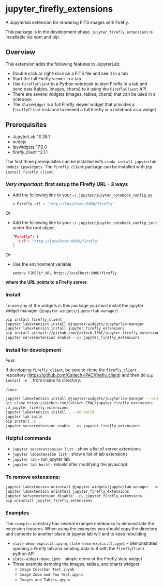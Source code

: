 # jupyter_firefly_extensions

A Jupyterlab extension for rendering FITS images with Firefly.

This package is in the development phase. `jupyter_firefly_extensions` is installable via npm and
pip.


## Overview

This extension adds the following features to JupyterLab:

  - Double click or right-click on a FITS file and see it in a tab
  - Start the full Firefly viewer in a tab.
  - Use `FireflyClient` in a Python notebook to start Firefly in a tab and send data
  (tables, images, charts) to it using the `FireflyClient` API
  - There are several widgets (images, tables, charts) that can be used in a notebook
  - The `SlateWidget` is a full Firefly viewer widget that provides a `FireflyClient` instance to embed a full Firefly in a notebook as a widget



## Prerequisites

* JupyterLab ^0.35.1
* nodejs
* ipywidgets ^7.0.0
* firefly_client ^2.1.1

The first three prerequisites can be installed with `conda install jupyterlab nodejs ipywidgets`.
The `firefly_client` package can be installed with `pip install firefly_client`.

### _Very Important_: first setup the Firefly URL - 3 ways

 * Add the following line to your `~/.jupyter/jupyter_notebook_config.py`

   ```python
   c.Firefly.url = 'http://localhost:8080/firefly'
   ```

_Or_

 * Add the following line to your `~/.jupyter/jupyter_notebook_config.json` under the root object.

   ```json
   "Firefly": {
     "url": "http://localhost:8080/firefly"
   }
   ```

_Or_

 * Use the environment variable

   ```
   setenv FIREFLY_URL http://localhost:8080/firefly
   ```

**where the URL points to a Firefly server.**



### Install

To use any of the widgets in this package you must install the jupyter widget manager (`@jupyter-widgets/jupyterlab-manager`)

```bash
pip install firefly_client
jupyter labextension install @jupyter-widgets/jupyterlab-manager
jupyter labextension install jupyter_firefly_extensions
pip install git+git://github.com/Caltech-IPAC/jupyter_firefly_extensions
jupyter serverextension enable --py jupyter_firefly_extensions
```

### Install for development

_First:_

If developing `firefly_client`, be sure to clone the `firefly_client` repository
(https://github.com/Caltech-IPAC/firefly_client)
and then do `pip install -e .` from inside its directory.

_Then:_
```bash
jupyter labextension install @jupyter-widgets/jupyterlab-manager --no-build
git clone https://github.com/Caltech-IPAC/jupyter_firefly_extensions
cd jupyter_firefly_extensions
jupyter labextension install . --no-build
jupyter lab build
pip install -e .
jupyter serverextension enable --py jupyter_firefly_extensions
```



### Helpful commands

 - `jupyter serverextension list` - show a list of server extensions
 - `jupyter labextension list` - show a list of lab extensions
 - `jupyter lab` - run jupyter lab
 - `jupyter lab build` - rebuild after modifying the javascript:


### To remove extensions:
```bash
jupyter labextension uninstall @jupyter-widgets/jupyterlab-manager --no-build
jupyter labextension uninstall jupyter_firefly_extensions
jupyter serverextension disable --py jupyter_firefly_extensions
pip uninstall jupyter_firefly_extensions
```


### Examples
The `examples` directory has several example notebooks to demonstrate the extension features. When using the examples you should copy the directory and contents to another place or jupyter lab will and to keep rebuilding

 - `slate-demo-explicit.ipynb`, `slate-demo-explicit2.ipynb` - demonstrates
    opening a Firefly tab and sending data to it with the `FireflyClient` python API
 - `slate-widget-demo.ipnb` - simple demo of the Firefly slate widget
 - Three example demoing the images, tables, and charts widgets
     - `Image Colorbar Test.ipynb`
     - `Image Zoom and Pan Test.ipynb`
     - `Images and Tables.ipynb`
`
